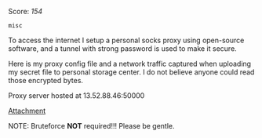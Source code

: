 Score: *154*




`misc`


To access the internet I setup a personal socks proxy using open-source software, and a tunnel with strong password is used to make it secure.

Here is my proxy config file and a network traffic captured when uploading my secret file to personal storage center. I do not believe anyone could read those encrypted bytes.

Proxy server hosted at 13.52.88.46:50000

[Attachment](https://rwctf2021.s3-us-west-1.amazonaws.com/Personal_Proxy-4b2de305b8f17e7ec9c53d6fe913d226edb83066.zip)

NOTE: Bruteforce **NOT** required!!! Please be gentle.